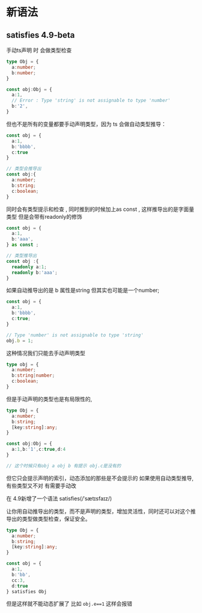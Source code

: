 # 新语法

## satisfies 4.9-beta

手动ts声明 时 会做类型检查

``` ts
type Obj = {
  a:number;
  b:number;
}

const obj:Obj = {
  a:1,
  // Error : Type 'string' is not assignable to type 'number'
  b:'2',
}
```

但也不是所有的变量都要手动声明类型，因为 ts 会做自动类型推导：

``` ts
const obj = {
  a:1,
  b:'bbbb',
  c:true
}

// 类型会推导出
const obj:{
  a:number;
  b:string;
  c:boolean;
}
```

同时会有类型提示和检查 , 同时推到的时候加上as const , 这样推导出的是字面量类型 但是会带有readonly的修饰

``` ts
const obj = {
  a:1,
  b:'aaa',
} as const ;

// 类型推导出
const obj :{
  readonly a:1;
  readonly b:'aaa';
}
```

如果自动推导出的是 b 属性是string 但其实也可能是一个number;

``` ts
const obj = {
  a:1,
  b:'bbbb',
  c:true;
}

// Type 'number' is not assignable to type 'string'
obj.b = 1;
```

这种情况我们只能去手动声明类型

``` ts
type obj = {
  a:number;
  b:string|number;
  c:boolean;
}
```

但是手动声明的类型也是有局限性的,
``` ts
type Obj = {
  a:number;
  b:string;
  [key:string]:any;
}

const obj:Obj = {
  a:1,b:'1',c:true,d:4
}

// 这个时候只有obj a obj b 有提示 obj.c是没有的
```

但它只会提示声明的索引，动态添加的那些是不会提示的
如果使用自动类型推导, 有些类型又不对 有需要手动改


在 4.9新增了一个语法 satisfies(/ˈsætɪsfaɪz/)

让你用自动推导出的类型，而不是声明的类型，增加灵活性，同时还可以对这个推导出的类型做类型检查，保证安全。

``` ts
type Obj = {
  a:number;
  b:string;
  [key:string]:any;
}

const obj = {
  a:1,
  b:'bb',
  cc:3,
  d:true
} satisfies Obj

```

但是这样就不能动态扩展了 比如 `obj.e==1` 这样会报错
